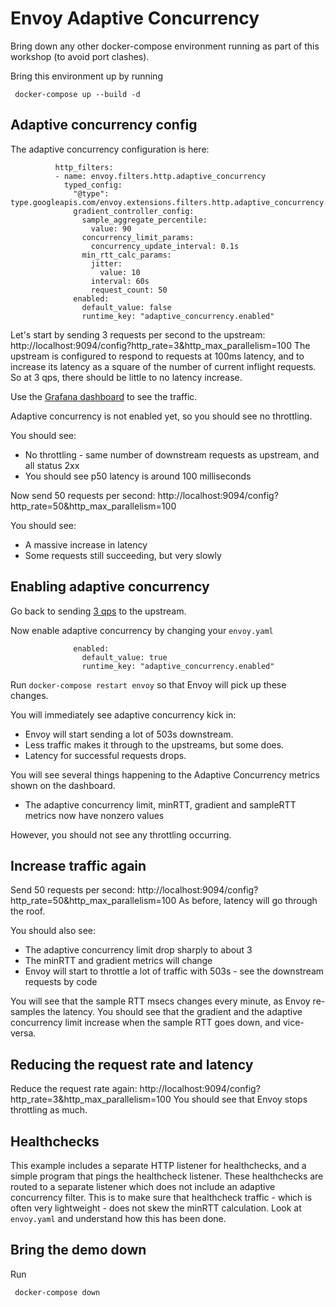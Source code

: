 # Envoy Adaptive Concurrency

Bring down any other docker-compose environment running as part of this workshop (to avoid port clashes).

Bring this environment up by running 

```
 docker-compose up --build -d
```

## Adaptive concurrency config

The adaptive concurrency configuration is here:

```
          http_filters:
          - name: envoy.filters.http.adaptive_concurrency
            typed_config:
              "@type": type.googleapis.com/envoy.extensions.filters.http.adaptive_concurrency.v3.AdaptiveConcurrency
              gradient_controller_config:
                sample_aggregate_percentile:
                  value: 90
                concurrency_limit_params:
                  concurrency_update_interval: 0.1s
                min_rtt_calc_params:
                  jitter:
                    value: 10
                  interval: 60s
                  request_count: 50
              enabled:
                default_value: false
                runtime_key: "adaptive_concurrency.enabled"
```

Let's start by sending 3 requests per second to the upstream: http://localhost:9094/config?http_rate=3&http_max_parallelism=100
The upstream is configured to respond to requests at 100ms latency, and to increase its latency as a square of the number of current inflight requests.
So at 3 qps, there should be little to no latency increase.

Use the [Grafana dashboard](http://localhost:3000/d/workshop/load-management-workshop?orgId=1&refresh=5s) to see the traffic.

Adaptive concurrency is not enabled yet, so you should see no throttling.

You should see:
 * No throttling - same number of downstream requests as upstream, and all status 2xx
 * You should see p50 latency is around 100 milliseconds

 Now send 50 requests per second: http://localhost:9094/config?http_rate=50&http_max_parallelism=100

You should see:
 * A massive increase in latency
 * Some requests still succeeding, but very slowly

## Enabling adaptive concurrency

Go back to sending [3 qps](http://localhost:9094/config?http_rate=3&http_max_parallelism=100) to the upstream.

Now enable adaptive concurrency by changing your `envoy.yaml`

```
              enabled:
                default_value: true
                runtime_key: "adaptive_concurrency.enabled"
```

Run `docker-compose restart envoy` so that Envoy will pick up these changes.

You will immediately see adaptive concurrency kick in: 
 * Envoy will start sending a lot of 503s downstream. 
 * Less traffic makes it through to the upstreams, but some does. 
 * Latency for successful requests drops.

You will see several things happening to the Adaptive Concurrency metrics shown on the dashboard.
 * The adaptive concurrency limit, minRTT, gradient and sampleRTT metrics now have nonzero values

However, you should not see any throttling occurring.

## Increase traffic again

Send 50 requests per second: http://localhost:9094/config?http_rate=50&http_max_parallelism=100
As before, latency will go through the roof.

You should also see:
 * The adaptive concurrency limit drop sharply to about 3
 * The minRTT and gradient metrics will change
 * Envoy will start to throttle a lot of traffic with 503s - see the downstream requests by code 

You will see that the sample RTT msecs changes every minute, as Envoy re-samples the latency. 
You should see that the gradient and the adaptive concurrency limit increase when the sample RTT goes down,
and vice-versa.

## Reducing the request rate and latency

Reduce the request rate again: http://localhost:9094/config?http_rate=3&http_max_parallelism=100
You should see that Envoy stops throttling as much. 

## Healthchecks

This example includes a separate HTTP listener for healthchecks, and a simple program that
pings the healthcheck listener. 
These healthchecks are routed to a separate listener which does not include an adaptive concurrency filter.
This is to make sure that healthcheck traffic - which is often very lightweight - does not skew the minRTT calculation. 
Look at `envoy.yaml` and understand how this has been done.

## Bring the demo down

Run 

```
 docker-compose down
```

